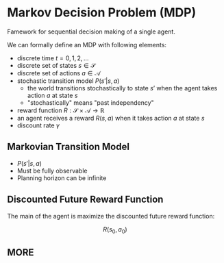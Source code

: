 # Markov Decision Problem (MDP)
Famework for sequential decision making of a single agent.

We can formally define an MDP with following elements:
- discrete time $t = 0, 1, 2, …$
- discrete set of states $s \in \mathcal{S}$
- discrete set of actions $a \in \mathcal{A}$
- stochastic transition model $P(s'|s,a)$
  - the world transitions stochastically to state $s’$ when the agent takes action $a$ at state $s$
  - "stochastically" means "past independency" 
- reward function $R: \mathcal{S} \times \mathcal{A} \rightarrow \mathbb{R}$
- an agent receives a reward $R(s,a)$ when it takes action $a$ at state $s$
- discount rate $\gamma$


## Markovian Transition Model
- $P(s'|s,a)$
- Must be fully observable
- Planning horizon can be infinite

## Discounted Future Reward Function
The main of the agent is maximize the discounted future reward function:

$$R(s_0,a_0)$$

## MORE


